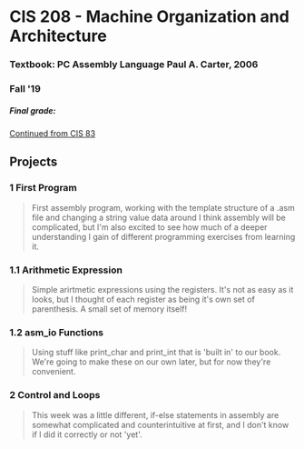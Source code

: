 # CIS 208 - Machine Organization and Architecture

### Textbook: PC Assembly Language Paul A. Carter, 2006
### Fall '19
##### Final grade: 

[Continued from CIS 83](https://laughtrey.github.io/cis83/)

## Projects

### 1 First Program 
>First assembly program, working with the template structure of a .asm file and changing a string value data around
>I think assembly will be complicated, but I'm also excited to see how much of a deeper understanding I gain of 
>different programming exercises from learning it.

### 1.1 Arithmetic Expression
>Simple arirtmetic expressions using the registers. It's not as easy as it looks, but I thought of each register as being it's own set of parenthesis. A small set of memory itself!

### 1.2 asm_io Functions
>Using stuff like print_char and print_int that is 'built in' to our book. We're going to make these on our own later, but for now they're convenient. 

### 2 Control and Loops
>This week was a little different, if-else statements in assembly are somewhat complicated and counterintuitive at first, and I don't know if I did it correctly or not 'yet'.
